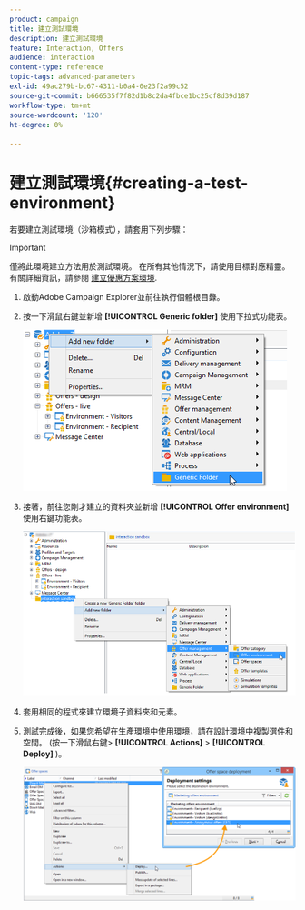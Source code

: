 ```yaml
---
product: campaign
title: 建立測試環境
description: 建立測試環境
feature: Interaction, Offers
audience: interaction
content-type: reference
topic-tags: advanced-parameters
exl-id: 49ac279b-bc67-4311-b0a4-0e23f2a99c52
source-git-commit: b666535f7f82d1b8c2da4fbce1bc25cf8d39d187
workflow-type: tm+mt
source-wordcount: '120'
ht-degree: 0%

---
```


# 建立測試環境{#creating-a-test-environment}



若要建立測試環境（沙箱模式），請套用下列步驟：

>[!IMPORTANT]
>
>僅將此環境建立方法用於測試環境。 在所有其他情況下，請使用目標對應精靈。 有關詳細資訊，請參閱 [建立優惠方案環境](../../interaction/using/live-design-environments.md#creating-an-offer-environment).

1. 啟動Adobe Campaign Explorer並前往執行個體根目錄。
1. 按一下滑鼠右鍵並新增 **[!UICONTROL Generic folder]** 使用下拉式功能表。

   ![](assets/offer_env_creation_001.png)

1. 接著，前往您剛才建立的資料夾並新增 **[!UICONTROL Offer environment]** 使用右鍵功能表。

   ![](assets/offer_env_creation_001bis.png)

1. 套用相同的程式來建立環境子資料夾和元素。
1. 測試完成後，如果您希望在生產環境中使用環境，請在設計環境中複製選件和空間。 (按一下滑鼠右鍵> **[!UICONTROL Actions]** > **[!UICONTROL Deploy]** )。

   ![](assets/migration_interaction_5.png)
